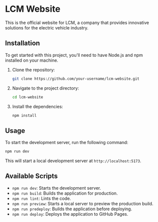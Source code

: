 # LCM Website

This is the official website for LCM, a company that provides innovative solutions for the electric vehicle industry.

## Installation

To get started with this project, you'll need to have Node.js and npm installed on your machine.

1.  Clone the repository:
    ```bash
    git clone https://github.com/your-username/lcm-website.git
    ```
2.  Navigate to the project directory:
    ```bash
    cd lcm-website
    ```
3.  Install the dependencies:
    ```bash
    npm install
    ```

## Usage

To start the development server, run the following command:

```bash
npm run dev
```

This will start a local development server at `http://localhost:5173`.

## Available Scripts

-   `npm run dev`: Starts the development server.
-   `npm run build`: Builds the application for production.
-   `npm run lint`: Lints the code.
-   `npm run preview`: Starts a local server to preview the production build.
-   `npm run predeploy`: Builds the application before deploying.
-   `npm run deploy`: Deploys the application to GitHub Pages.
